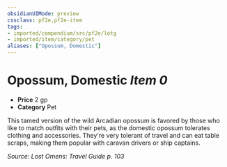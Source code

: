 ```yaml
---
obsidianUIMode: preview
cssclass: pf2e,pf2e-item
tags:
- imported/compendium/src/pf2e/lotg
- imported/item/category/pet
aliases: ["Opossum, Domestic"]
---
```

# Opossum, Domestic *Item 0*  

- **Price** 2 gp
- **Category** Pet

This tamed version of the wild Arcadian opossum is favored by those who like to match outfits with their pets, as the domestic opossum tolerates clothing and accessories. They're very tolerant of travel and can eat table scraps, making them popular with caravan drivers or ship captains.

*Source: Lost Omens: Travel Guide p. 103*